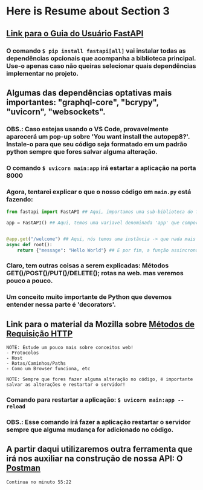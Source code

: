 # Here is Resume about Section 3

## [Link para o Guia do Usuário FastAPI](https://fastapi.tiangolo.com/tutorial/)

### O comando `$ pip install fastapi[all]` vai instalar todas as dependências opcionais que acompanha a biblioteca principal. Use-o apenas caso não queiras selecionar quais dependências implementar no projeto.

## Algumas das dependências optativas mais importantes: "graphql-core", "bcrypy", "uvicorn", "websockets".

### OBS.: Caso estejas usando o VS Code, provavelmente aparecerá um pop-up sobre 'You want install the autopep8?'. Instale-o para que seu código seja formatado em um padrão python sempre que fores salvar alguma alteração.

### O comando `$ uvicorn main:app` irá estartar a aplicação na porta 8000

### Agora, tentarei explicar o que o nosso código em `main.py` está fazendo:

```python
from fastapi import FastAPI ## Aqui, importamos uma sub-biblioteca do fastapi: a FastAPI -> que usamos para disponibilizar os métodos que usaremos a seguir.

app = FastAPI() ## Aqui, temos uma variavel denominada 'app' que comportará t0d0 o conteudo da sub-lib.


@app.get("/welcome") ## Aqui, nós temos uma instância -> que nada mais é do que um método que usamos para determinar uma rota.
async def root():
    return {"message": "Hello World"} ## E por fim, a função assincrona irá retornar uma mensagem dizendo "Hello World"
```

### Claro, tem outras coisas a serem explicadas: Métodos GET()/POST()/PUT()/DELETE(); rotas na web. mas veremos pouco a pouco.

### Um conceito muito importante de Python que devemos entender nessa parte é 'decorators'.

## Link para o material da Mozilla sobre [Métodos de Requisição HTTP](https://developer.mozilla.org/en-US/docs/Web/HTTP/Methods)

```
NOTE: Estude um pouco mais sobre conceitos web!
- Protocolos
- Host
- Rotas/Caminhos/Paths
- Como um Browser funciona, etc
```

`NOTE: Sempre que fores fazer alguma alteração no código, é importante salvar as alterações e restartar o servidor!`

### Comando para restartar a aplicação: `$ uvicorn main:app --reload`

### OBS.: Esse comando irá fazer a aplicação restartar o servidor sempre que alguma mudança for adicionado no código. 

## A partir daqui utilizaremos outra ferramenta que irá nos auxiliar na construção de nossa API: O [Postman](https://www.postman.com/downloads/)

`Continua no minuto 55:22`
